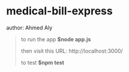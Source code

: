 # medical-bill-express
author: Ahmed Aly

> to run the app  **$node app.js**
> 
> then visit this URL: http://localhost:3000/
> 
> to test **$npm test**

